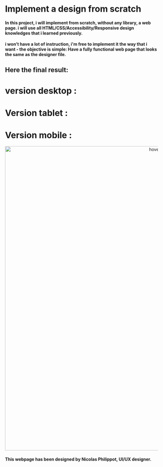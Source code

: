 # Implement a design from scratch

#### In this project, i will implement from scratch, without any library, a web page. i will use all HTML/CSS/Accessibility/Responsive design knowledges that i learned previously.

#### i won’t have a lot of instruction, i'm free to implement it the way that i want - the objective is simple: Have a fully functional web page that looks the same as the designer file.

## Here the final result:

# version desktop :
# Version tablet :
# Version mobile :

<p align="center">
  <img src="https://samdaph.com/portfolio/desk.jpg" width="1000" title="hover text">
</p>

#### This webpage has been designed by Nicolas Philippot, UI/UX designer.
